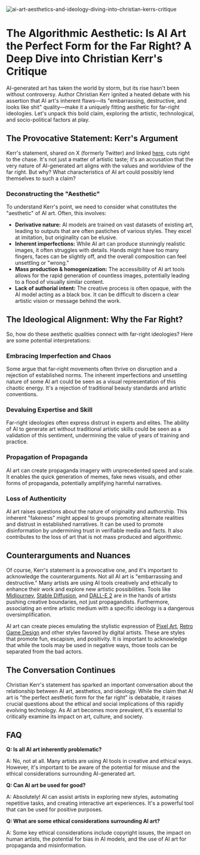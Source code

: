 ![ai-art-aesthetics-and-ideology-diving-into-christian-kerrs-critique](https://images.pexels.com/photos/7650850/pexels-photo-7650850.jpeg?auto=compress&cs=tinysrgb&fit=crop&h=627&w=1200)

# The Algorithmic Aesthetic: Is AI Art the Perfect Form for the Far Right? A Deep Dive into Christian Kerr's Critique

AI-generated art has taken the world by storm, but its rise hasn't been without controversy. Author Christian Kerr ignited a heated debate with his assertion that AI art's inherent flaws—its "embarrassing, destructive, and looks like shit" quality—make it a uniquely fitting aesthetic for far-right ideologies. Let's unpack this bold claim, exploring the artistic, technological, and socio-political factors at play.

## The Provocative Statement: Kerr's Argument

Kerr's statement, shared on X (formerly Twitter) and linked [here](https://x.com/SWConcern/status/1957093126985650281), cuts right to the chase. It's not just a matter of artistic taste; it's an accusation that the very nature of AI-generated art aligns with the values and worldview of the far right. But why? What characteristics of AI art could possibly lend themselves to such a claim?

### Deconstructing the "Aesthetic"

To understand Kerr's point, we need to consider what constitutes the "aesthetic" of AI art. Often, this involves:

*   **Derivative nature:** AI models are trained on vast datasets of existing art, leading to outputs that are often pastiches of various styles. They excel at imitation, but originality can be elusive.
*   **Inherent imperfections:** While AI art can produce stunningly realistic images, it often struggles with details. Hands might have too many fingers, faces can be slightly off, and the overall composition can feel unsettling or "wrong."
*   **Mass production & homogenization:** The accessibility of AI art tools allows for the rapid generation of countless images, potentially leading to a flood of visually similar content.
*   **Lack of authorial intent:** The creative process is often opaque, with the AI model acting as a black box. It can be difficult to discern a clear artistic vision or message behind the work.

## The Ideological Alignment: Why the Far Right?

So, how do these aesthetic qualities connect with far-right ideologies? Here are some potential interpretations:

### Embracing Imperfection and Chaos

Some argue that far-right movements often thrive on disruption and a rejection of established norms. The inherent imperfections and unsettling nature of some AI art could be seen as a visual representation of this chaotic energy. It's a rejection of traditional beauty standards and artistic conventions.

### Devaluing Expertise and Skill

Far-right ideologies often express distrust in experts and elites. The ability of AI to generate art without traditional artistic skills could be seen as a validation of this sentiment, undermining the value of years of training and practice.

### Propagation of Propaganda

AI art can create propaganda imagery with unprecedented speed and scale. It enables the quick generation of memes, fake news visuals, and other forms of propaganda, potentially amplifying harmful narratives.

### Loss of Authenticity

AI art raises questions about the nature of originality and authorship. This inherent "fakeness" might appeal to groups promoting alternate realities and distrust in established narratives. It can be used to promote disinformation by undermining trust in verifiable media and facts. It also contributes to the loss of art that is not mass produced and algorithmic.

## Counterarguments and Nuances

Of course, Kerr's statement is a provocative one, and it's important to acknowledge the counterarguments. Not all AI art is "embarrassing and destructive." Many artists are using AI tools creatively and ethically to enhance their work and explore new artistic possibilities. Tools like [Midjourney](https://www.midjourney.com/), [Stable Diffusion](https://stability.ai/), and [DALL-E 2](https://openai.com/dall-e-2/) are in the hands of artists pushing creative boundaries, not just propagandists. Furthermore, associating an entire artistic medium with a specific ideology is a dangerous oversimplification. 

AI art can create pieces emulating the stylistic expression of [Pixel Art](https://creativepixelvibe.art/pixel-art-tutorial-beginners/), [Retro Game Design](https://creativepixelvibe.art/retro-gaming-aesthetics/) and other styles favored by digital artists. These are styles that promote fun, escapism, and positivity. It is important to acknowledge that while the tools may be used in negative ways, those tools can be separated from the bad actors.

## The Conversation Continues

Christian Kerr's statement has sparked an important conversation about the relationship between AI art, aesthetics, and ideology. While the claim that AI art is "the perfect aesthetic form for the far right" is debatable, it raises crucial questions about the ethical and social implications of this rapidly evolving technology. As AI art becomes more prevalent, it's essential to critically examine its impact on art, culture, and society.

## FAQ

**Q: Is all AI art inherently problematic?**

A: No, not at all. Many artists are using AI tools in creative and ethical ways. However, it's important to be aware of the potential for misuse and the ethical considerations surrounding AI-generated art.

**Q: Can AI art be used for good?**

A: Absolutely! AI can assist artists in exploring new styles, automating repetitive tasks, and creating interactive art experiences. It's a powerful tool that can be used for positive purposes.

**Q: What are some ethical considerations surrounding AI art?**

A: Some key ethical considerations include copyright issues, the impact on human artists, the potential for bias in AI models, and the use of AI art for propaganda and misinformation.